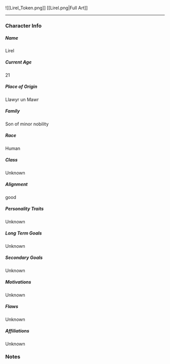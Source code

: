 ![[Lirel_Token.png]]
[[Lirel.png|Full Art]]

---
### Character Info
##### Name 
Lirel 
##### Current Age
21
##### Place of Origin
Llawyr un Mawr
##### Family
Son of minor nobility
##### Race
Human
##### Class
Unknown
##### Alignment
good
##### Personality Traits
Unknown
##### Long Term Goals
Unknown
##### Secondary Goals
Unknown
##### Motivations
Unknown
##### Flaws
Unknown
##### Affiliations
Unknown
### Notes

